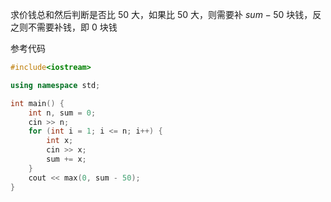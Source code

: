 求价钱总和然后判断是否比 $50$ 大，如果比 $50$ 大，则需要补 $sum - 50$ 块钱，反之则不需要补钱，即 $0$ 块钱

参考代码

```cpp
#include<iostream>

using namespace std;

int main() {
    int n, sum = 0;
    cin >> n;
    for (int i = 1; i <= n; i++) {
        int x;
        cin >> x;
        sum += x;
    }
    cout << max(0, sum - 50);
}
```